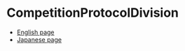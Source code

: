 # CompetitionProtocolDivision

- [English page](en/regulation.md)
- [Japanese page](ja/regulation.md)
